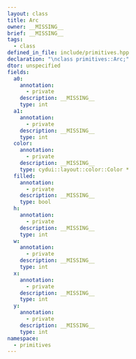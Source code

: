 ```yaml
---
layout: class
title: Arc
owner: __MISSING__
brief: __MISSING__
tags:
  - class
defined_in_file: include/primitives.hpp
declaration: "\nclass primitives::Arc;"
dtor: unspecified
fields:
  a0:
    annotation:
      - private
    description: __MISSING__
    type: int
  a1:
    annotation:
      - private
    description: __MISSING__
    type: int
  color:
    annotation:
      - private
    description: __MISSING__
    type: cydui::layout::color::Color *
  filled:
    annotation:
      - private
    description: __MISSING__
    type: bool
  h:
    annotation:
      - private
    description: __MISSING__
    type: int
  w:
    annotation:
      - private
    description: __MISSING__
    type: int
  x:
    annotation:
      - private
    description: __MISSING__
    type: int
  y:
    annotation:
      - private
    description: __MISSING__
    type: int
namespace:
  - primitives
---
```

